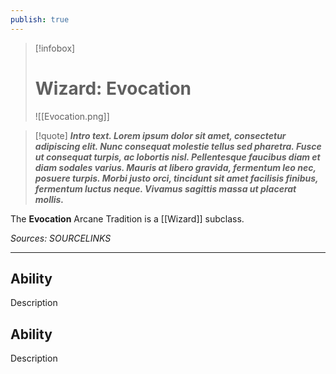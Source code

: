 ```yaml
---
publish: true
---
```

> [!infobox]
> # Wizard: Evocation
> ![[Evocation.png]]

> [!quote]
> **_Intro text. Lorem ipsum dolor sit amet, consectetur adipiscing elit. Nunc consequat molestie tellus sed pharetra. Fusce ut consequat turpis, ac lobortis nisl. Pellentesque faucibus diam et diam sodales varius. Mauris at libero gravida, fermentum leo nec, posuere turpis. Morbi justo orci, tincidunt sit amet facilisis finibus, fermentum luctus neque. Vivamus sagittis massa ut placerat mollis._**

The **Evocation** Arcane Tradition is a [[Wizard]] subclass.

*Sources: SOURCELINKS*
***
## Ability
Description
## Ability
Description